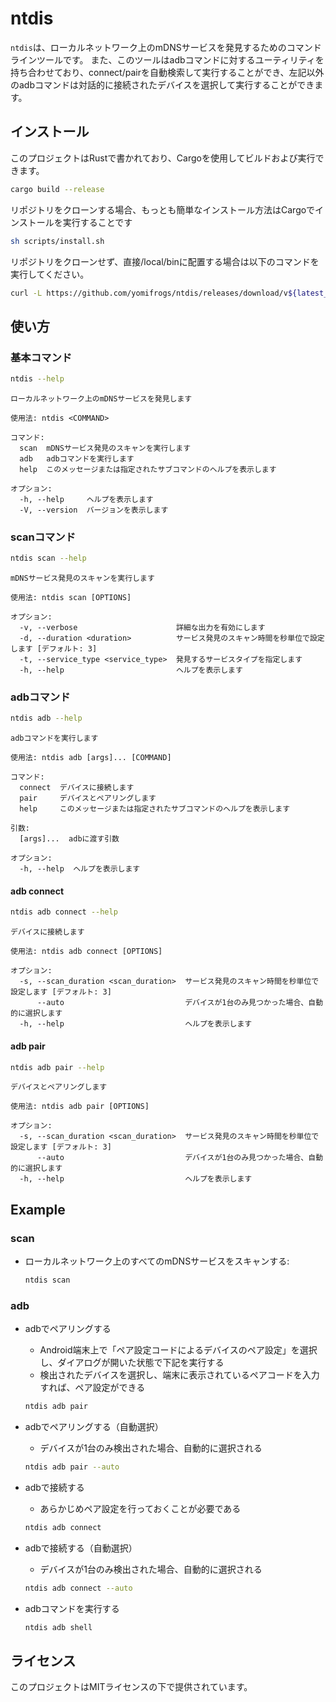 # ntdis

`ntdis`は、ローカルネットワーク上のmDNSサービスを発見するためのコマンドラインツールです。
また、このツールはadbコマンドに対するユーティリティを持ち合わせており、connect/pairを自動検索して実行することができ、左記以外のadbコマンドは対話的に接続されたデバイスを選択して実行することができます。

## インストール

このプロジェクトはRustで書かれており、Cargoを使用してビルドおよび実行できます。

```bash
cargo build --release
```

リポジトリをクローンする場合、もっとも簡単なインストール方法はCargoでインストールを実行することです

```bash
sh scripts/install.sh
```

リポジトリをクローンせず、直接/local/binに配置する場合は以下のコマンドを実行してください。

```bash
curl -L https://github.com/yomifrogs/ntdis/releases/download/v${latest_release_version}/ntdis -o /usr/local/bin/ntdis && chmod +x /usr/local/bin/ntdis
```

## 使い方

### 基本コマンド

```bash
ntdis --help
```

```text
ローカルネットワーク上のmDNSサービスを発見します

使用法: ntdis <COMMAND>

コマンド:
  scan  mDNSサービス発見のスキャンを実行します
  adb   adbコマンドを実行します
  help  このメッセージまたは指定されたサブコマンドのヘルプを表示します

オプション:
  -h, --help     ヘルプを表示します
  -V, --version  バージョンを表示します
```

### scanコマンド

```bash
ntdis scan --help
```

```text
mDNSサービス発見のスキャンを実行します

使用法: ntdis scan [OPTIONS]

オプション:
  -v, --verbose                      詳細な出力を有効にします
  -d, --duration <duration>          サービス発見のスキャン時間を秒単位で設定します [デフォルト: 3]
  -t, --service_type <service_type>  発見するサービスタイプを指定します
  -h, --help                         ヘルプを表示します
```

### adbコマンド

```bash
ntdis adb --help
```

```text
adbコマンドを実行します

使用法: ntdis adb [args]... [COMMAND]

コマンド:
  connect  デバイスに接続します
  pair     デバイスとペアリングします
  help     このメッセージまたは指定されたサブコマンドのヘルプを表示します

引数:
  [args]...  adbに渡す引数

オプション:
  -h, --help  ヘルプを表示します
```

#### adb connect

```bash
ntdis adb connect --help
```

```text
デバイスに接続します

使用法: ntdis adb connect [OPTIONS]

オプション:
  -s, --scan_duration <scan_duration>  サービス発見のスキャン時間を秒単位で設定します [デフォルト: 3]
      --auto                           デバイスが1台のみ見つかった場合、自動的に選択します
  -h, --help                           ヘルプを表示します
```

#### adb pair

```bash
ntdis adb pair --help
```

```text
デバイスとペアリングします

使用法: ntdis adb pair [OPTIONS]

オプション:
  -s, --scan_duration <scan_duration>  サービス発見のスキャン時間を秒単位で設定します [デフォルト: 3]
      --auto                           デバイスが1台のみ見つかった場合、自動的に選択します
  -h, --help                           ヘルプを表示します
```

## Example

### scan

- ローカルネットワーク上のすべてのmDNSサービスをスキャンする:

  ```bash
  ntdis scan
  ```

### adb

- adbでペアリングする
  - Android端末上で「ペア設定コードによるデバイスのペア設定」を選択し、ダイアログが開いた状態で下記を実行する
  - 検出されたデバイスを選択し、端末に表示されているペアコードを入力すれば、ペア設定ができる

  ```bash
  ntdis adb pair
  ```

- adbでペアリングする（自動選択）
  - デバイスが1台のみ検出された場合、自動的に選択される

  ```bash
  ntdis adb pair --auto
  ```

- adbで接続する
  - あらかじめペア設定を行っておくことが必要である

  ```bash
  ntdis adb connect
  ```

- adbで接続する（自動選択）
  - デバイスが1台のみ検出された場合、自動的に選択される

  ```bash
  ntdis adb connect --auto
  ```

- adbコマンドを実行する

  ```bash
  ntdis adb shell
  ```

## ライセンス

このプロジェクトはMITライセンスの下で提供されています。
